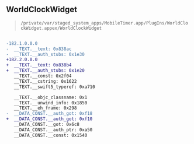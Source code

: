 ## WorldClockWidget

> `/private/var/staged_system_apps/MobileTimer.app/PlugIns/WorldClockWidget.appex/WorldClockWidget`

```diff

-182.1.0.0.0
-  __TEXT.__text: 0x838ac
-  __TEXT.__auth_stubs: 0x1e30
+182.2.0.0.0
+  __TEXT.__text: 0x838b4
+  __TEXT.__auth_stubs: 0x1e20
   __TEXT.__const: 0x2f04
   __TEXT.__cstring: 0x1622
   __TEXT.__swift5_typeref: 0xa710

   __TEXT.__objc_classname: 0x1
   __TEXT.__unwind_info: 0x1850
   __TEXT.__eh_frame: 0x298
-  __DATA_CONST.__auth_got: 0xf18
+  __DATA_CONST.__auth_got: 0xf10
   __DATA_CONST.__got: 0x6c8
   __DATA_CONST.__auth_ptr: 0xa50
   __DATA_CONST.__const: 0x1540

```

